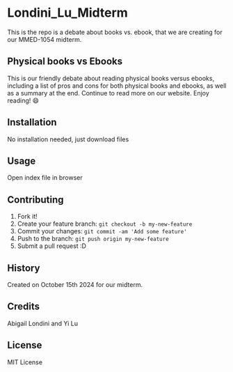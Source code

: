 # Londini_Lu_Midterm
This is the repo is a debate about books vs. ebook, that we are creating for our MMED-1054 midterm.

## Physical books vs Ebooks
This is our friendly debate about reading physical books versus ebooks, including a list of pros and cons for both physical books and ebooks, as well as a summary at the end. Continue to read more on our website. Enjoy reading! :smile:

## Installation
No installation needed, just download files

## Usage
Open index file in browser

## Contributing
1. Fork it!
2. Create your feature branch: `git checkout -b my-new-feature`
3. Commit your changes: `git commit -am 'Add some feature'`
4. Push to the branch: `git push origin my-new-feature`
5. Submit a pull request :D

## History
Created on October 15th 2024 for our midterm.

## Credits
Abigail Londini and Yi Lu

## License
MIT License